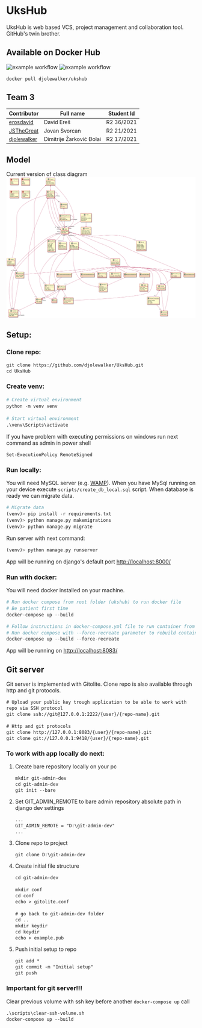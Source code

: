 # UksHub

UksHub is web based VCS, project management and collaboration tool. GitHub's twin brother.

## Available on Docker Hub

![example workflow](https://github.com/djolewalker/UksHub/actions/workflows/django.yml/badge.svg) ![example workflow](https://github.com/djolewalker/UksHub/actions/workflows/docker-hub.yml/badge.svg)

```
docker pull djolewalker/ukshub
```

## Team 3

| Contributor                                   | Full name                | Student Id |
| --------------------------------------------- | ------------------------ | ---------- |
| [erosdavid](https://github.com/erosdavid)     | David Ereš               | R2 36/2021 |
| [JSTheGreat](https://github.com/JSTheGreat)   | Jovan Svorcan            | R2 21/2021 |
| [djolewalker](https://github.com/djolewalker) | Dimitrije Žarković Đolai | R2 17/2021 |

## Model
Current version of class diagram
![diagram image](https://github.com/djolewalker/UksHub/blob/documentation-1-class-diagram/docs/UksHub.png?raw=true)

## Setup:

### Clone repo:

```
git clone https://github.com/djolewalker/UksHub.git
cd UksHub
```

### Create venv:

```python
# Create virtual environment
python -m venv venv

# Start virtual environment
.\venv\Scripts\activate
```

If you have problem with executing permissions on windows run next command as admin in power shell
```
Set-ExecutionPolicy RemoteSigned
```

### Run locally:

You will need MySQL server (e.g. [WAMP](https://www.wampserver.com/en/)).
When you have MySql running on your device execute `scripts/create_db_local.sql` script.
When database is ready we can migrate data.

```python
# Migrate data
(venv)> pip install -r requirements.txt
(venv)> python manage.py makemigrations
(venv)> python manage.py migrate
```

Run server with next command:

```python
(venv)> python manage.py runserver
```

App will be running on django's default port [http://localhost:8000/](http://localhost:8000/)

### Run with docker:

You will need docker installed on your machine.

```python
# Run docker compose from root folder (ukshub) to run docker file
# Be patient first time
docker-compose up --build
```

```python
# Follow instructions in docker-compose.yml file to run container from image on DockerHub
# Run docker compose with --force-recreate parameter to rebuild container from remote image
docker-compose up --build --force-recreate
```

App will be running on [http://localhost:8083/](http://localhost:8083/)

## Git server

Git server is implemented with Gitolite. Clone repo is also available through http and git protocols.

```
# Upload your public key trough application to be able to work with repo via SSH protocol
git clone ssh://git@127.0.0.1:2222/{user}/{repo-name}.git

# Http and git protocols
git clone http://127.0.0.1:8083/{user}/{repo-name}.git
git clone git://127.0.0.1:9418/{user}/{repo-name}.git
```

### To work with app locally do next:

1. Create bare repository locally on your pc
   ```
   mkdir git-admin-dev
   cd git-admin-dev
   git init --bare
   ```
2. Set GIT_ADMIN_REMOTE to bare admin repository absolute path in django dev settings
   ```
   ...
   GIT_ADMIN_REMOTE = "D:\git-admin-dev"
   ...
   ```
3. Clone repo to project
   ```
   git clone D:\git-admin-dev
   ```
4. Create initial file structure

   ```
   cd git-admin-dev

   mkdir conf
   cd conf
   echo > gitolite.conf

   # go back to git-admin-dev folder
   cd ..
   mkdir keydir
   cd keydir
   echo > example.pub
   ```

5. Push initial setup to repo
   ```
   git add *
   git commit -m "Initial setup"
   git push
   ```

### Important for git server!!!

Clear previous volume with ssh key before another `docker-compose up` call

```
.\scripts\clear-ssh-volume.sh
docker-compose up --build
```
